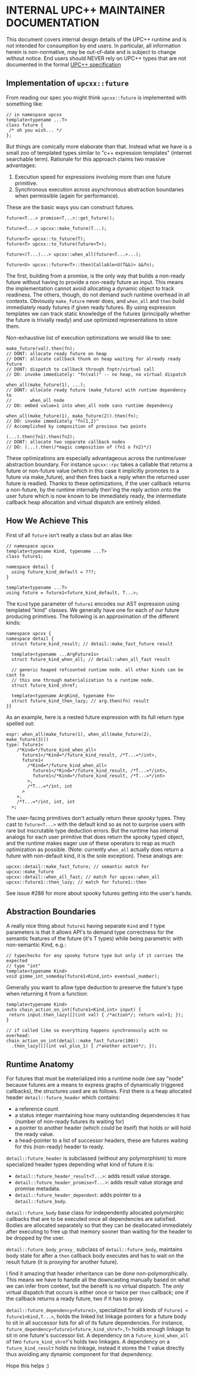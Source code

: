 # INTERNAL UPC++ MAINTAINER DOCUMENTATION #

This document covers internal design details of the UPC++ runtime and is not
intended for consumption by end users. In particular, all information herein is
non-normative, may be out-of-date and is subject to change without notice. End
users should NEVER rely on UPC++ types that are not documented in the formal
[UPC++ specification](https://bitbucket.org/berkeleylab/upcxx/src/docs/spec.pdf)

## Implementation of `upcxx::future` ##

From reading our spec you might think `upcxx::future` is implemented with
something like:

```
// in namespace upcxx
template<typename ...T>
class future {
 /* oh you wish... */
};
```

But things are comically more elaborate than that. Instead what we have is
a small zoo of templated types similar to "c++ expression templates" (internet
searchable term). Rationale for this approach claims two massive advantages:

  1. Execution speed for expressions involving more than one future primitive.
  2. Synchronous execution across asynchronous abstraction boundaries when
     permissible (again for performance).

These are the basic ways you can construct futures.

```
future<T...> promise<T...>::get_future();

future<T...> upcxx::make_future(T...);

future<T> upcxx::to_future(T);
future<T> upcxx::to_future(future<T>);

future<(T...)...> upcxx::when_all(future<T...>...);

future<U> upcxx::future<T>::then(Callable<U(T&&)> &&fn);
```

The first, building from a promise, is the only way that builds a non-ready
future without having to provide a non-ready future as input. This means the
implementation cannot avoid allocating a dynamic object to track readiness.
The others, though, do not demand such runtime overhead in all contexts.
Obviously `make_future` never does, and `when_all` and `then` build immediately
ready futures if given ready futures. By using expression templates we can
track static knowledge of the futures (principally whether the future is
trivially ready) and use optimized representations to store them.

Non-exhaustive list of execution optimizations we would like to see:

```
make_future(val).then(fn);
// DONT: allocate ready future on heap
// DONT: allocate callback thunk on heap waiting for already ready future
// DONT: dispatch to callback through fnptr/virtual call
// DO: invoke immediately: "fn(val)" -- no heap, no virtual dispatch

when_all(make_future(1), ...);
// DONT: allocate ready future (make_future) with runtime dependency to
//       when_all node
// DO: embed value=1 into when_all node sans runtime dependency

when_all(make_future(1), make_future(2)).then(fn);
// DO: invoke immediately "fn(1,2)"
// Accomplished by composition of previous two points

(...).then(fn1).then(fn2);
// DONT: allocate two separate callback nodes
// DO: (...).then(/*magic composition of (fn1 o fn2)*/)
```

These optimizations are especially advantageous across the runtime/user
abstraction boundary. For instance `upcxx::rpc` takes a callable that returns a
future or non-future value (which in this case it implicitly promotes to a
future via make_future), and then fires back a reply when the returned user
future is readied. Thanks to these optimizations, if the user callback returns
a non-future, by the runtime internally then'ing the reply action onto the user
future which is now known to be immediately ready, the intermediate callback
heap allocation and virtual dispatch are entirely elided.

## How We Achieve This ##

First of all `future` isn't really a class but an alias like:

```
// namespace upcxx
template<typename Kind, typename ...T>
class future1;

namespace detail {
  using future_kind_default = ???;
}

template<typename ...T>
using future = future1<future_kind_default, T...>;
```

The `Kind` type parameter of `future1` encodes our AST expression using
templated "kind" classes. We generally have one for each of our future
producing primitives. The following is an approximation of the different
kinds:

```
namespace upcxx {
namespace detail {
  struct future_kind_result; // detail::make_fast_future result

  template<typename ...ArgFuture1s>
  struct future_kind_when_all; // detail::when_all_fast result

  // generic heaped refcounted runtime node. all other kinds can be cast to
  // this one through materialization to a runtime node.
  struct future_kind_shref;

  template<typename ArgKind, typename Fn>
  struct future_kind_then_lazy; // arg.then(fn) result
}}
```

As an example, here is a nested future expression with its full return type
spelled out:

```
expr: when_all(make_future(1), when_all(make_future(2), make_future(3)))
type: future1<
    /*Kind=*/future_kind_when_all<
      future1</*Kind=*/future_kind_result, /*T...=*/int>,
      future1<
        /*Kind=*/future_kind_when_all<
          future1</*Kind=*/future_kind_result, /*T...=*/int>,
          future1</*Kind=*/future_kind_result, /*T...=*/int>
        >,
        /*T...=*/int, int
      >
    >,
    /*T...=*/int, int, int
  >;
```

The user-facing primitives don't actually return these *spooky* types. They
cast to `future<T...>` with the default kind so as not to surprise users with
rare but inscrutable type deduction errors. But the runtime has internal
analogs for each user primitive that does return the spooky typed object, and
the runtime makes eager use of these operators to reap as much optimization
as possible. (Note: currently `when_all` actually does return a future with
non-default kind, it is the sole exception). These analogs are:

```
upcxx::detail::make_fast_future; // semantic match for upcxx::make_future
upcxx::detail::when_all_fast; // match for upcxx::when_all
upcxx::future1::then_lazy; // match for future1::then
```

See issue #288 for more about spooky futures getting into the user's hands.

## Abstraction Boundaries ##

A really nice thing about `future1` having separate `Kind` and `T` type
parameters is that it allows API's to demand type correctness for the semantic
features of the future (it's T types) while being parametric with non-semantic
Kind, e.g.:

```
// typechecks for any spooky future type but only if it carries the expected
// type "int"
template<typename Kind>
void gimme_int_someday(future1<Kind,int> eventual_number);
```

Generally you want to allow type deduction to preserve the future's type when
returning it from a function:

```
template<typename Kind>
auto chain_action_on_int(future1<Kind,int> input) {
 return input.then_lazy([](int val) { /*action*/; return val+1; });
}

// if called like so everything happens synchronously with no overhead:
chain_action_on_int(detail::make_fast_future(100))
  .then_lazy([](int val_plus_1) { /*another action*/; });
```


## Runtime Anatomy ##

For futures that must be materialized into a runtime node (we say "node" because
futures are a means to express graphs of dynamically triggered callbacks), the
structures used are as follows. First there is a heap allocated header
`detail::future_header` which contains:

  * a reference count
  * a status integer maintaining how many outstanding dependencies it has (number
    of non-ready futures its waiting for)
  * a pointer to another header (which could be itself) that holds or will hold
    the ready value.
  * a head-pointer to a list of successor headers, these are futures waiting for
    this (non-ready) header to ready.

`detail::future_header` is subclassed (without any polymorphism) to more
specialized header types depending what kind of future it is:

  * `detail::future_header_result<T...>`: adds result value storage.
  * `detail::future_header_promise<T...>`: adds result value storage and
    promise metadata.
  * `detail::future_header_dependent`: adds pointer to a `detail::future_body`.

`detail::future_body` base class for independently allocated polymorphic
callbacks that are to be executed once all dependencies are satisfied. Bodies
are allocated separately so that they can be deallocated immediately after
executing to free up that memory sooner than waiting for the header to be
dropped by the user.

`detail::future_body_proxy_` subclass of `detail::future_body`, maintains
body state for after a `then` callback body executes and has to wait on the
result future (it is *proxying* for another future).

I find it amazing that header inheritance can be done non-polymorphically. This
means we have to handle all the downcasting manually based on what we can infer
from context, but the benefit is no virtual dispatch. The _only_ virtual
dispatch that occurs is either once or twice per `then` callback; one if the
callback returns a ready future, two if it has to proxy.

`detail::future_dependency<Future1>`, specialized for all kinds of
`Future1 = future1<Kind,T...>`, holds the linked list linkage pointers for a
future body to sit in all successor lists for all of its future dependencies.
For instance, `future_dependency<future1<future_kind_shref>,T>` holds enough
linkage to sit in one future's successor list. A dependency on a
`future_kind_when_all` of two `future_kind_shref`'s holds two linkages. A
dependency on a `future_kind_result` holds no linkage, instead it stores the
`T` value directly thus avoiding any dynamic component for that dependency.

Hope this helps :)

